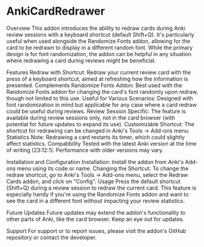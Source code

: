 # AnkiCardRedrawer
Overview
This addon introduces the ability to redraw cards during Anki review sessions with a keyboard shortcut (default Shift+Q). It's particularly useful when used alongside the Randomize Fonts addon, allowing for the card to be redrawn to display in a different random font. While the primary design is for font randomization, the addon can be helpful in any situation where redrawing a card during reviews might be beneficial.

Features
Redraw with Shortcut: Redraw your current review card with the press of a keyboard shortcut, aimed at refreshing how the information is presented.
Complements Randomize Fonts Addon: Best used with the Randomize Fonts addon for changing the card's font randomly upon redraw, though not limited to this use.
Useful for Various Scenarios: Designed with font randomization in mind but applicable for any case where a card redraw could be useful during reviews.
Review Session Specific: The feature is available during review sessions only, not in the card browser (with potential for future updates to expand its use).
Customizable Shortcut: The shortcut for redrawing can be changed in Anki's Tools -> Add-ons menu.
Statistics Note: Redrawing a card restarts its timer, which could slightly affect statistics.
Compatibility
Tested with the latest Anki version at the time of writing (23:12:1). Performance with older versions may vary.

Installation and Configuration
Installation: Install the addon from Anki's Add-ons menu using its code or name.
Changing the Shortcut: To change the redraw shortcut, go to Anki's Tools -> Add-ons menu, select the Redraw Cards addon, and click on "Config".
Usage
Press the default shortcut (Shift+Q) during a review session to redraw the current card. This feature is especially handy if you're using the Randomize Fonts addon and want to see the card in a different font without impacting your review statistics.

Future Updates
Future updates may extend the addon's functionality to other parts of Anki, like the card browser. Keep an eye out for updates.

Support
For support or to report issues, please visit the addon's GitHub repository or contact the developer.